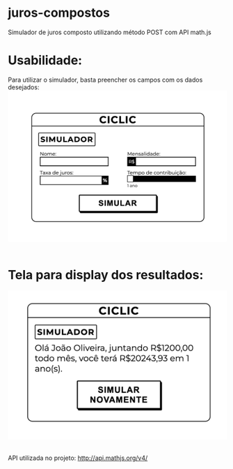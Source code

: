 # juros-compostos
Simulador de juros composto utilizando método POST com API math.js

# Usabilidade:
Para utilizar o simulador, basta preencher os campos com os dados desejados:
<img alt="screenshot-1" src="assets/screenshot-1.png">&nbsp;

# Tela para display dos resultados:
<img alt="screenshot-2" src="assets/screenshot-2.png">&nbsp;

API utilizada no projeto: http://api.mathjs.org/v4/
